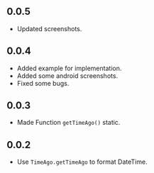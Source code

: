 ## 0.0.5

- Updated screenshots.


## 0.0.4

- Added example for implementation.
- Added some android screenshots.
- Fixed some bugs.


## 0.0.3

- Made Function `getTimeAgo()` static.


## 0.0.2

- Use `TimeAgo.getTimeAgo` to format DateTime.
